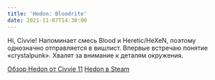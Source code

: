 ```yaml
---
title: 'Hedon: Bloodrite'
date: 2021-11-07T14:30:00
---
```


Hi, Civvie! Напоминает смесь Blood и Heretic/HeXeN, поэтому однозначно отправляется в вишлист. Впервые встречаю понятие «crystalpunk». Хвалят за внимание к деталям окружения.

[Обзор Hedon от Civvie 11](https://www.youtube.com/watch?v=Jtnbi__6Spk)
[Hedon в Steam](https://store.steampowered.com/app/1072150/Hedon_Bloodrite/)
